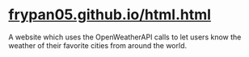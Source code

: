 # [frypan05.github.io/html.html](https://frypan05.github.io/frypan05.github.io/html.html)
A website which uses the OpenWeatherAPI calls to let users know the weather of their favorite cities from around the world.
